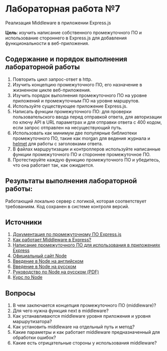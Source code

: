 # Лабораторная работа №7

Реализация Middleware в приложении Express.js

**Цель**: изучить написание собственного промежуточного ПО и использование стороннего в Express.js для добавления функциональности в веб-приложения.

## Содержание и порядок выполнения лабораторной работы

1. Повторить цикл запрос-ответ в http.
1. Изучить концепцию промежуточного ПО, его назначение в жизненном цикле веб-приложения.
1. Изучить порядок выполнения промежуточного ПО на уровне приложений и промежуточным ПО на уровне маршрутов.
1. Используйте существующее приложение Express.js.
1. Написать функции промежуточного ПО: для проверки пользовательского ввода перед отправкой ответа, для авторизации по ключу API в URL параметрах и для отправки ответа с 400 кодом, если запрос отправлен на несуществующий путь.
1. Использовать как минимум две популярные библиотеки промежуточного ПО, такие как morgan для ведения журнала и [helmet](https://expressjs.com/ru/advanced/best-practice-security.html) для работы с заголовками ответа.
1. В файлах маршрутизации и контроллеров используйте написанные функции промежуточного ПО и стороннее промежуточное ПО.
1. Протестируйте каждую функцию промежуточного ПО и убедитесь, что она работает так, как ожидается.

## Результаты выполнения лабораторной работы:

Работающий локально сервер с логикой, которая соответствует требованиям. Код сохранен в системе контроля версий.

## Источники

1. [Документация по промежуточному ПО Express.js](https://expressjs.com/ru/guide/using-middleware.html)
1. [Как работает Middleware в Express?](https://habr.com/ru/companies/otus/articles/562914/)
1. [Написание промежуточного ПО для использования в приложениях Express](https://developer.mozilla.org/en-US/docs/Learn/Server-side/Express_Nodejs/Introduction#Writing_middleware_for_use_in_Express_apps)
1. [Официальный сайт Node](https://nodejs.org/en/)
1. [Введение в Node на английском](https://nodejs.dev/en/learn/)
1. [Введение в Node на русском](https://nodejsdev.ru/guides/)
1. [Руководство по Node на русском (PDF)](https://ruvds.com/img/other/ee86eb4f-db9f-48d3-8094-c76e14414678.pdf)
1. [Курс по Node](https://habr.com/ru/post/485294/)

## Вопросы

1. В чем заключается концепция промежуточного ПО (middleware)?
1. Для чего нужна функция next в middleware?
1. Как устанавливаются middleware уровня приложения и уровня маршрутизатора?
1. Как установить middleware на отдельный путь и метод?
1. Какие параметры и как работает middleware предназначенный для обработки ошибок?
1. Какие есть отрицательные стороны у использования middleware?
